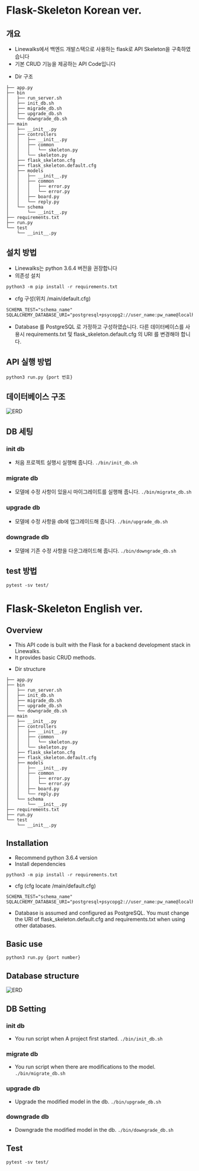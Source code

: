 # Flask-Skeleton Korean ver.
## 개요
- Linewalks에서 백엔드 개발스택으로 사용하는 flask로 API Skeleton을 구축하였습니다
- 기본 CRUD 기능을 제공하는 API Code입니다

* Dir 구조
```
├── app.py
├── bin
│   ├── run_server.sh
│   ├── init_db.sh
│   ├── migrade_db.sh
│   ├── upgrade_db.sh
│   └── downgrade_db.sh
├── main
│   ├── __init__.py
│   ├── controllers
│   │   ├── __init__.py
│   │   ├── common
│   │   │   └── skeleton.py
│   │   └── skeleton.py
│   ├── flask_skeleton.cfg
│   ├── flask_skeleton.default.cfg
│   ├── models
│   │   ├── __init__.py
│   │   ├── common
│   │   │   ├── error.py
│   │   │   └── error.py
│   │   ├── board.py
│   │   └── reply.py
│   └── schema
│       └── __init__.py
├── requirements.txt
├── run.py
└── test
    └── __init__.py
```

## 설치 방법
- Linewalks는 python 3.6.4 버전을 권장합니다
- 의존성 설치
```
python3 -m pip install -r requirements.txt
```
- cfg 구성(위치 /main/default.cfg)
```
SCHEMA_TEST="schema_name"
SQLALCHEMY_DATABASE_URI="postgresql+psycopg2://user_name:pw_name@localhost:5432/db_name"
```
- Database 를 PostgreSQL 로 가정하고 구성하였습니다. 다른 데이터베이스를 사용시 requirements.txt 및 flask_skeleton.default.cfg 의 URI 를 변경해야 합니다.

## API 실행 방법
`python3 run.py {port 번호}`

##  데이터베이스 구조
 ![ERD](https://user-images.githubusercontent.com/80883063/145939343-8256b629-af16-4524-b0fe-8f8403ebd8b6.PNG)

## DB 세팅
### init db
- 처음 프로젝트 실행시 실행해 줍니다.
`./bin/init_db.sh`

### migrate db
- 모델에 수정 사항이 있을시 마이그레이트를 실행해 줍니다.
`./bin/migrate_db.sh`

### upgrade db
- 모델에 수정 사항을 db에 업그레이드해 줍니다.
`./bin/upgrade_db.sh`

### downgrade db
- 모델에 기존 수정 사항을 다운그래이드해 줍니다.
`./bin/downgrade_db.sh`

## test 방법
`pytest -sv test/`


# Flask-Skeleton English ver. 
## Overview
- This API code is built with the Flask for a backend development stack in Linewalks.
- It provides basic CRUD methods.

* Dir structure
```
├── app.py
├── bin
│   ├── run_server.sh
│   ├── init_db.sh
│   ├── migrade_db.sh
│   ├── upgrade_db.sh
│   └── downgrade_db.sh
├── main
│   ├── __init__.py
│   ├── controllers
│   │   ├── __init__.py
│   │   ├── common
│   │   │   └── skeleton.py
│   │   └── skeleton.py
│   ├── flask_skeleton.cfg
│   ├── flask_skeleton.default.cfg
│   ├── models
│   │   ├── __init__.py
│   │   ├── common
│   │   │   ├── error.py
│   │   │   └── error.py
│   │   ├── board.py
│   │   └── reply.py
│   └── schema
│       └── __init__.py
├── requirements.txt
├── run.py
└── test
    └── __init__.py
```

## Installation
- Recommend python 3.6.4 version
- Install dependencies
```
python3 -m pip install -r requirements.txt
```
- cfg (cfg locate /main/default.cfg)
```
SCHEMA_TEST="schema_name"
SQLALCHEMY_DATABASE_URI="postgresql+psycopg2://user_name:pw_name@localhost:5432/db_name"
```
- Database is assumed and configured as PostgreSQL. You must change the URI of flask_skeleton.default.cfg and requirements.txt when using other databases.

## Basic use
`python3 run.py {port number}`

## Database structure
 ![ERD](https://user-images.githubusercontent.com/80883063/145939343-8256b629-af16-4524-b0fe-8f8403ebd8b6.PNG)

## DB Setting
### init db
- You run script when A project first started.
`./bin/init_db.sh`

### migrate db
- You run script when there are modifications to the model.
`./bin/migrate_db.sh`

### upgrade db
- Upgrade the modified model in the db.
`./bin/upgrade_db.sh`

### downgrade db
- Downgrade the modified model in the db.
`./bin/downgrade_db.sh`

## Test 
`pytest -sv test/`
